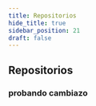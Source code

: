 ```yaml
---
title: Repositorios
hide_title: true
sidebar_position: 21
draft: false
---
```



## Repositorios
### probando cambiazo
